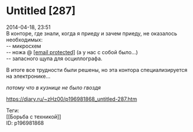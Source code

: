 Untitled [287]
===============

   
 2014-04-18, 23:51   
  В конторе, где знали, когда я приеду и зачем приеду, не оказалось необходимых:   
 -- микросхем   
 -- ножа @  [[email protected]](/cdn-cgi/l/email-protection)  (а у нас с собой было...)   
 -- запасного щупа для осциллографа.   
   
 В итоге все трудности были решены, но эта контора специализируется на электронике...   
   
  *потому что в кузнице не было гвоздя*    
    
 <https://diary.ru/~zHz00/p196981868_untitled-287.htm>   
   
 Теги:   
 [[Борьба с техникой]]   
 ID: p196981868